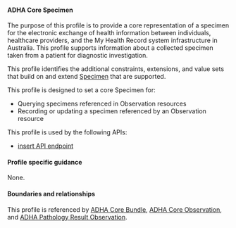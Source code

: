 #### ADHA Core Specimen
The purpose of this profile is to provide a core representation of a specimen for the electronic exchange of health information between individuals, healthcare providers, and the My Health Record system infrastructure in Australia. This profile supports information about a collected specimen taken from a patient for diagnostic investigation.

This profile identifies the additional constraints, extensions, and value sets that build on and extend [Specimen](http://hl7.org/fhir/R4/specimen.html) that are supported. 

This profile is designed to set a core Specimen for:
* Querying specimens referenced in Observation resources
* Recording or updating a specimen referenced by an Observation resource

This profile is used by the following APIs:
* [insert API endpoint](StructureDefinition-TBD-1.html)


#### Profile specific guidance
None.


#### Boundaries and relationships
This profile is referenced by 
[ADHA Core Bundle](StructureDefinition-dh-bundle-core-1.html), 
[ADHA Core Observation](StructureDefinition-dh-observation-core-1.html), and 
[ADHA Pathology Result Observation](StructureDefinition-dh-observation-diagnosticresult-path-1.html). 